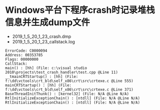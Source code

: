 # Windows平台下程序crash时记录堆栈信息并生成dump文件

- 2019_1_5_20_1_23_crash.dmp
- 2019_1_5_20_1_23_callstack.log
```
ErrorCode: C0000094
Address: 00353785
Flags: 00000000
CallStack: 
main() : [hh] (File: c:\visual studio 2010\projects\test_crash_handler\test.cpp @Line 11)
__tmainCRTStartup() : [hh] (File: f:\dd\vctools\crt_bld\self_x86\crt\src\crtexe.c @Line 555)
mainCRTStartup() : [hh] (File: f:\dd\vctools\crt_bld\self_x86\crt\src\crtexe.c @Line 371)
BaseThreadInitThunk() : [kernel32] (File: N/A @Line N/A)
RtlInitializeExceptionChain() : [ntdll] (File: N/A @Line N/A)
RtlInitializeExceptionChain() : [ntdll] (File: N/A @Line N/A)
```
